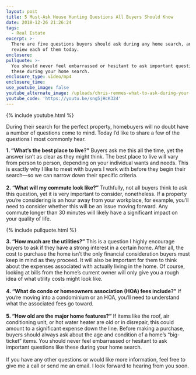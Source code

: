 ```yaml
---
layout: post
title: 5 Must-Ask House Hunting Questions All Buyers Should Know
date: 2018-12-26 21:26:24
tags:
  - Real Estate
excerpt: >-
  There are five questions buyers should ask during any home search, and we will
  review each of them today.
enclosure:
pullquote: >-
  You should never feel embarrassed or hesitant to ask important questions like
  these during your home search.
enclosure_type: video/mp4
enclosure_time:
use_youtube_image: false
youtube_alternate_image: /uploads/chris-remmes-what-to-ask-during-your-house-hunt-youtube-1.jpg
youtube_code: 'https://youtu.be/sng5jHcK324'
---
```


{% include youtube.html %}

During their search for the perfect property, homebuyers will no doubt have a number of questions come to mind. Today I’d like to share a few of the questions I most commonly hear.&nbsp;

**1. “What’s the best place to live?”** Buyers ask me this all the time, yet the answer isn’t as clear as they might think. The best place to live will vary from person to person, depending on your individual wants and needs. This is exactly why I like to meet with buyers I work with before they begin their search—so we can narrow down their specific criteria.&nbsp;<br><br>**2. “What will my commute look like?”** Truthfully, not all buyers think to ask this question, yet it is very important to consider, nonetheless. If a property you’re considering is an hour away from your workplace, for example, you’ll need to consider whether this will be an issue moving forward. Any commute longer than 30 minutes will likely have a significant impact on your quality of life.

{% include pullquote.html %}

**3. “How much are the utilities?”** This is a question I highly encourage buyers to ask if they have a strong interest in a certain home. After all, the cost to purchase the home isn’t the only financial consideration buyers must keep in mind as they proceed. It will also be important for them to think about the expenses associated with actually living in the home. Of course, looking at bills from the home’s current owner will only give you a rough idea of what utility costs might look like.&nbsp;<br><br>**4. “What do condo or homeowners association (HOA) fees include?”** If you’re moving into a condominium or an HOA, you’ll need to understand what the associated fees go toward.&nbsp;<br><br>**5. “How old are the major home features?”** If items like the roof, air conditioning unit, or hot water heater are old or in disrepair, this could amount to a significant expense down the line. Before making a purchase, buyers should always ask about the age and condition of a home’s “big-ticket” items. You should never feel embarrassed or hesitant to ask important questions like these during your home search.&nbsp;<br><br>If you have any other questions or would like more information, feel free to give me a call or send me an email. I look forward to hearing from you soon.<br>&nbsp;
